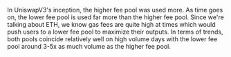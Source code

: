 In UniswapV3's inception, the higher fee pool was used more. As time goes on, the lower fee pool is used far more than the higher fee pool. Since we're talking about ETH, we know gas fees are quite high at times which would push users to a lower fee pool to maximize their outputs. In terms of trends, both pools coincide relatively well on high volume days with the lower fee pool around 3-5x as much volume as the higher fee pool.
